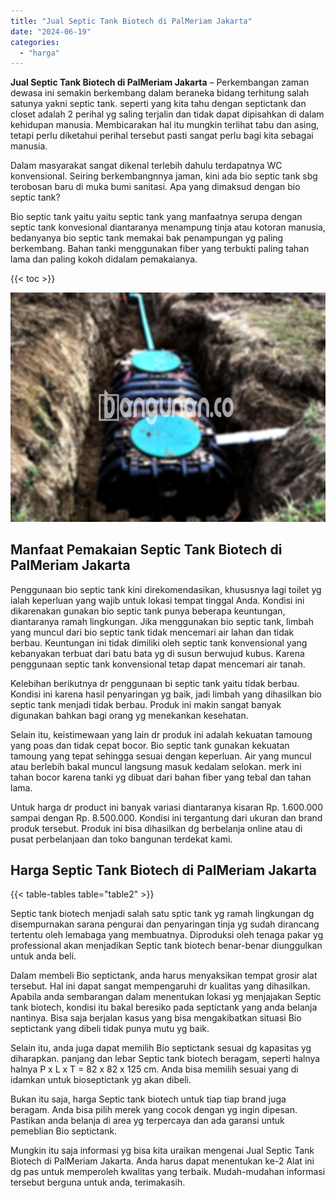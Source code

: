 ```yaml
---
title: "Jual Septic Tank Biotech di PalMeriam Jakarta"
date: "2024-06-19"
categories: 
  - "harga"
---
```


**Jual Septic Tank Biotech di PalMeriam Jakarta** – Perkembangan zaman dewasa ini semakin berkembang dalam beraneka bidang terhitung salah satunya yakni septic tank. seperti yang kita tahu dengan septictank dan closet adalah 2 perihal yg saling terjalin dan tidak dapat dipisahkan di dalam kehidupan manusia. Membicarakan hal itu mungkin terlihat tabu dan asing, tetapi perlu diketahui perihal tersebut pasti sangat perlu bagi kita sebagai manusia.

Dalam masyarakat sangat dikenal terlebih dahulu terdapatnya WC konvensional. Seiring berkembangnnya jaman, kini ada bio septic tank sbg terobosan baru di muka bumi sanitasi. Apa yang dimaksud dengan bio septic tank?

Bio septic tank yaitu yaitu septic tank yang manfaatnya serupa dengan septic tank konvesional diantaranya menampung tinja atau kotoran manusia, bedanyanya bio septic tank memakai bak penampungan yg paling berkembang. Bahan tanki menggunakan fiber yang terbukti paling tahan lama dan paling kokoh didalam pemakaianya.

{{< toc >}}

![Jual Septic Tank Biotech di PalMeriam Jakarta](/images/jual-bio-septictank-49.png)

## Manfaat Pemakaian Septic Tank Biotech di PalMeriam Jakarta

Penggunaan bio septic tank kini direkomendasikan, khususnya lagi toilet yg ialah keperluan yang wajib untuk lokasi tempat tinggal Anda. Kondisi ini dikarenakan gunakan bio septic tank punya beberapa keuntungan, diantaranya ramah lingkungan. Jika menggunakan bio septic tank, limbah yang muncul dari bio septic tank tidak mencemari air lahan dan tidak berbau. Keuntungan ini tidak dimiliki oleh septic tank konvensional yang kebanyakan terbuat dari batu bata yg di susun berwujud kubus. Karena penggunaan septic tank konvensional tetap dapat mencemari air tanah.

Kelebihan berikutnya dr penggunaan bi septic tank yaitu tidak berbau. Kondisi ini karena hasil penyaringan yg baik, jadi limbah yang dihasilkan bio septic tank menjadi tidak berbau. Produk ini makin sangat banyak digunakan bahkan bagi orang yg menekankan kesehatan.

Selain itu, keistimewaan yang lain dr produk ini adalah kekuatan tamoung yang poas dan tidak cepat bocor. Bio septic tank gunakan kekuatan tamoung yang tepat sehingga sesuai dengan keperluan. Air yang muncul atau berlebih bakal muncul langsung masuk kedalam selokan. merk ini tahan bocor karena tanki yg dibuat dari bahan fiber yang tebal dan tahan lama.

Untuk harga dr product ini banyak variasi diantaranya kisaran Rp. 1.600.000 sampai dengan Rp. 8.500.000. Kondisi ini tergantung dari ukuran dan brand produk tersebut. Produk ini bisa dihasilkan dg berbelanja online atau di pusat perbelanjaan dan toko bangunan terdekat kami.

## Harga Septic Tank Biotech di PalMeriam Jakarta

{{< table-tables table="table2" >}}

Septic tank biotech menjadi salah satu sptic tank yg ramah lingkungan dg disempurnakan sarana pengurai dan penyaringan tinja yg sudah dirancang tertentu oleh lemabaga yang membuatnya. Diproduksi oleh tenaga pakar yg professional akan menjadikan Septic tank biotech benar-benar diunggulkan untuk anda beli.

Dalam membeli Bio septictank, anda harus menyaksikan tempat grosir alat tersebut. Hal ini dapat sangat mempengaruhi dr kualitas yang dihasilkan. Apabila anda sembarangan dalam menentukan lokasi yg menjajakan Septic tank biotech, kondisi itu bakal beresiko pada septictank yang anda belanja nantinya. Bisa saja berjalan kasus yang bisa mengakibatkan situasi Bio septictank yang dibeli tidak punya mutu yg baik.

Selain itu, anda juga dapat memilih Bio septictank sesuai dg kapasitas yg diharapkan. panjang dan lebar Septic tank biotech beragam, seperti halnya halnya P x L x T = 82 x 82 x 125 cm. Anda bisa memilih sesuai yang di idamkan untuk bioseptictank yg akan dibeli.

Bukan itu saja, harga Septic tank biotech untuk tiap tiap brand juga beragam. Anda bisa pilih merek yang cocok dengan yg ingin dipesan. Pastikan anda belanja di area yg terpercaya dan ada garansi untuk pemeblian Bio septictank.

Mungkin itu saja informasi yg bisa kita uraikan mengenai Jual Septic Tank Biotech di PalMeriam Jakarta. Anda harus dapat menentukan ke-2 Alat ini dg pas untuk memperoleh kwalitas yang terbaik. Mudah-mudahan informasi tersebut berguna untuk anda, terimakasih.
